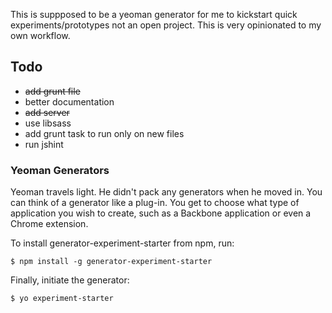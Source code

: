 This is suppposed to be a yeoman generator for me to kickstart quick experiments/prototypes not an open project. This is very opinionated to my own workflow.

## Todo
* ~~add grunt file~~
* better documentation
* ~~add server~~
* use libsass
* add grunt task to run only on new files
* run jshint



### Yeoman Generators

Yeoman travels light. He didn't pack any generators when he moved in. You can think of a generator like a plug-in. You get to choose what type of application you wish to create, such as a Backbone application or even a Chrome extension.

To install generator-experiment-starter from npm, run:

```
$ npm install -g generator-experiment-starter
```

Finally, initiate the generator:

```
$ yo experiment-starter
```
